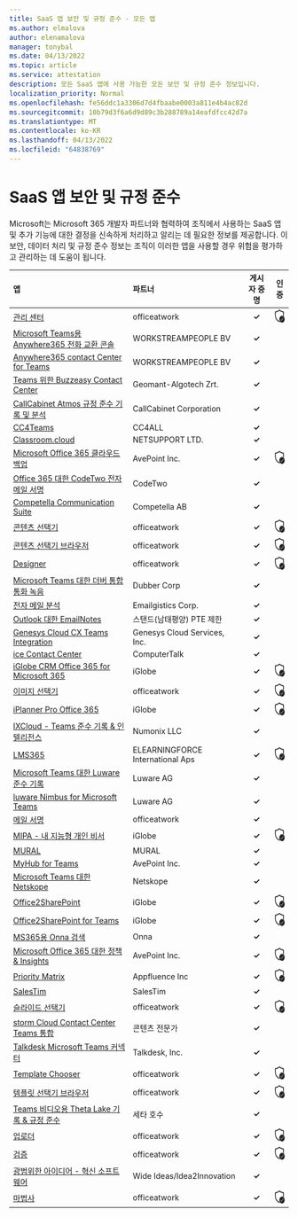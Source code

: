 ```yaml
---
title: SaaS 앱 보안 및 규정 준수 - 모든 앱
ms.author: elmalova
author: elenamalova
manager: tonybal
ms.date: 04/13/2022
ms.topic: article
ms.service: attestation
description: 모든 SaaS 앱에 사용 가능한 모든 보안 및 규정 준수 정보입니다.
localization_priority: Normal
ms.openlocfilehash: fe56ddc1a3306d7d4fbaabe0003a811e4b4ac82d
ms.sourcegitcommit: 10b79d3f6a6d9d89c3b288789a14eafdfcc42d7a
ms.translationtype: MT
ms.contentlocale: ko-KR
ms.lasthandoff: 04/13/2022
ms.locfileid: "64838769"
---
```

# <a name="saas-apps-security-and-compliance"></a>SaaS 앱 보안 및 규정 준수

Microsoft는 Microsoft 365 개발자 파트너와 협력하여 조직에서 사용하는 SaaS 앱 및 추가 기능에 대한 결정을 신속하게 처리하고 알리는 데 필요한 정보를 제공합니다. 이 보안, 데이터 처리 및 규정 준수 정보는 조직이 이러한 앱을 사용할 경우 위험을 평가하고 관리하는 데 도움이 됩니다.

| **앱** | **파트너** | **게시자 증명** | **인증** |
|:--------|:------------|:----------------------:|:-------------:|
| [관리 센터](./officeatwork-admin-center.md) | officeatwork | **✓** | <img alt="Certified application badge" src="../media/certified-badge.png" height="25" width="25" /> |
| [Microsoft Teams용 Anywhere365 전화 교환 콘솔](./workstreampeople-bv-anywhere365-attendant-console-for-microsoft-teams.md) | WORKSTREAMPEOPLE BV | **✓** |  |
| [Anywhere365 contact Center for Teams](./workstreampeople-bv-anywhere365-contact-center-for-teams.md) | WORKSTREAMPEOPLE BV | **✓** |  |
| [Teams 위한 Buzzeasy Contact Center](./geomant-algotech-zrt-buzzeasy-contact-center-for-teams.md) | Geomant-Algotech Zrt. | **✓** |  |
| [CallCabinet Atmos 규정 준수 기록 및 분석](./callcabinet-corporation-atmos-compliance-recording-and-analytics.md) | CallCabinet Corporation | **✓** |  |
| [CC4Teams](./cc4all-cc4teams.md) | CC4ALL | **✓** |  |
| [Classroom.cloud](./netsupport-ltd-classroomcloud.md) | NETSUPPORT LTD. | **✓** |  |
| [Microsoft Office 365 클라우드 백업](./avepoint-inc-cloud-backup-for-microsoft-office-365.md) | AvePoint Inc. | **✓** | <img alt="Certified application badge" src="../media/certified-badge.png" height="25" width="25" /> |
| [Office 365 대한 CodeTwo 전자 메일 서명](./codetwo-email-signatures-for-office-365.md) | CodeTwo | **✓** |  |
| [Competella Communication Suite](./competella-ab-communication-suite.md) | Competella AB | **✓** |  |
| [콘텐츠 선택기](./officeatwork-content-chooser.md) | officeatwork | **✓** | <img alt="Certified application badge" src="../media/certified-badge.png" height="25" width="25" /> |
| [콘텐츠 선택기 브라우저](./officeatwork-content-chooser-browser.md) | officeatwork | **✓** | <img alt="Certified application badge" src="../media/certified-badge.png" height="25" width="25" /> |
| [Designer](./officeatwork-designer.md) | officeatwork | **✓** | <img alt="Certified application badge" src="../media/certified-badge.png" height="25" width="25" /> |
| [Microsoft Teams 대한 더버 통합 통화 녹음](./dubber-corp-unified-call-recording-for-microsoft-teams.md) | Dubber Corp | **✓** |  |
| [전자 메일 분석](./emailgistics-corp.md) | Emailgistics Corp. | **✓** |  |
| [Outlook 대한 EmailNotes](./standss-south-pacific-pte-limited-emailnotes-for-outlook.md) | 스탠드(남태평양) PTE 제한 | **✓** |  |
| [Genesys Cloud CX Teams Integration](./genesys-cloud-services-inc-cx-teams-integration.md) | Genesys Cloud Services, Inc. | **✓** |  |
| [ice Contact Center](./computertalk-ice-contact-center.md) | ComputerTalk | **✓** |  |
| [iGlobe CRM Office 365 for Microsoft 365](./iglobe-crm-office-365-for-microsoft.md) | iGlobe | **✓** | <img alt="Certified application badge" src="../media/certified-badge.png" height="25" width="25" /> |
| [이미지 선택기](./officeatwork-image-chooser.md) | officeatwork | **✓** | <img alt="Certified application badge" src="../media/certified-badge.png" height="25" width="25" /> |
| [iPlanner Pro Office 365](./iglobe-iplanner-pro-office-365.md) | iGlobe | **✓** | <img alt="Certified application badge" src="../media/certified-badge.png" height="25" width="25" /> |
| [IXCloud - Teams 준수 기록 &amp; 인텔리전스](./numonix-llc-ixcloud-teams-compliance-recordingintelligence.md) | Numonix LLC | **✓** |  |
| [LMS365](./elearningforce-international-aps-lms365.md) | ELEARNINGFORCE International Aps | **✓** | <img alt="Certified application badge" src="../media/certified-badge.png" height="25" width="25" /> |
| [Microsoft Teams 대한 Luware 준수 기록](./luware-ag-compliance-recording-for-microsoft-teams.md) | Luware AG | **✓** |  |
| [luware Nimbus for Microsoft Teams](./luware-ag-nimbus-for-microsoft-teams.md) | Luware AG | **✓** |  |
| [메일 서명](./officeatwork-mail-signature.md) | officeatwork | **✓** |  |
| [MIPA - 내 지능형 개인 비서](./iglobe-mipa-my-intelligent-personal-assistant.md) | iGlobe | **✓** | <img alt="Certified application badge" src="../media/certified-badge.png" height="25" width="25" /> |
| [MURAL](./mural.md) | MURAL | **✓** |  |
| [MyHub for Teams](./avepoint-inc-myhub-for-teams.md) | AvePoint Inc. | **✓** |  |
| [Microsoft Teams 대한 Netskope](./netskope-for-microsoft-teams.md) | Netskope | **✓** |  |
| [Office2SharePoint](./iglobe-office2sharepoint.md) | iGlobe | **✓** | <img alt="Certified application badge" src="../media/certified-badge.png" height="25" width="25" /> |
| [Office2SharePoint for Teams](./iglobe-office2sharepoint-for-teams.md) | iGlobe | **✓** | <img alt="Certified application badge" src="../media/certified-badge.png" height="25" width="25" /> |
| [MS365용 Onna 검색](./onna-discovery-for-ms365.md) | Onna | **✓** |  |
| [Microsoft Office 365 대한 정책 &amp; Insights](./avepoint-inc-policiesinsights-for-microsoft-office-365.md) | AvePoint Inc. | **✓** | <img alt="Certified application badge" src="../media/certified-badge.png" height="25" width="25" /> |
| [Priority Matrix](./appfluence-inc-priority-matrix.md) | Appfluence Inc | **✓** | <img alt="Certified application badge" src="../media/certified-badge.png" height="25" width="25" /> |
| [SalesTim](./salestim.md) | SalesTim | **✓** |  |
| [슬라이드 선택기](./officeatwork-slide-chooser.md) | officeatwork | **✓** | <img alt="Certified application badge" src="../media/certified-badge.png" height="25" width="25" /> |
| [storm Cloud Contact Center Teams 통합](./content-guru-storm-cloud-contact-center-teams-integration.md) | 콘텐츠 전문가 | **✓** |  |
| [Talkdesk Microsoft Teams 커넥터](./talkdesk-inc-microsoft-teams-connector.md) | Talkdesk, Inc. | **✓** |  |
| [Template Chooser](./officeatwork-template-chooser.md) | officeatwork | **✓** | <img alt="Certified application badge" src="../media/certified-badge.png" height="25" width="25" /> |
| [템플릿 선택기 브라우저](./officeatwork-template-chooser-browser.md) | officeatwork | **✓** | <img alt="Certified application badge" src="../media/certified-badge.png" height="25" width="25" /> |
| [Teams 비디오용 Theta Lake 기록 &amp; 규정 준수](./theta-lake-recordingcompliance-for-teams-video.md) | 세타 호수 | **✓** |  |
| [업로더](./officeatwork-uploader.md) | officeatwork | **✓** | <img alt="Certified application badge" src="../media/certified-badge.png" height="25" width="25" /> |
| [검증](./officeatwork-verifier.md) | officeatwork | **✓** | <img alt="Certified application badge" src="../media/certified-badge.png" height="25" width="25" /> |
| [광범위한 아이디어 - 혁신 소프트웨어](./wide-ideasidea2innovation-ideas-innovation-software.md) | Wide Ideas/Idea2Innovation | **✓** |  |
| [마법사](./officeatwork-wizard.md) | officeatwork | **✓** | <img alt="Certified application badge" src="../media/certified-badge.png" height="25" width="25" /> |
